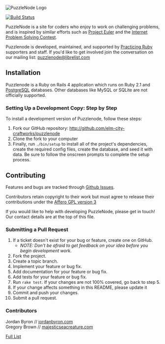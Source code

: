 ![PuzzleNode Logo](https://github.com/elm-city-craftworks/puzzlenode/raw/master/doc/puzzlenode.png)

[![Build Status](https://travis-ci.org/elm-city-craftworks/puzzlenode.png?branch=master)](https://travis-ci.org/elm-city-craftworks/puzzlenode)

PuzzleNode is a site for coders who enjoy to work on challenging problems,
and is inspired by similar efforts such as
[Project Euler](http://projecteuler.net/) and the
[Internet Problem Solving Contest](http://ipsc.ksp.sk/).

Puzzlenode is developed, maintained, and supported by
[Practicing Ruby](http://practicingruby.com) supporters
and staff. If you'd like to get involved join the conversation on our mailing list: <puzzlenode@librelist.com>

## Installation

Puzzlenode is a Ruby on Rails 4 application which runs on Ruby 2.1 and
[PostgreSQL](http://www.postgresql.org) databases. Other databases like MySQL
or SQLite are not officially supported.

### Setting Up a Development Copy: Step by Step

To install a development version of Puzzlenode, follow these steps:

1. Fork our GitHub repository: <http://github.com/elm-city-craftworks/puzzlenode>
2. Clone the fork to your computer
3. Finally, run `./bin/setup` to install all of the project's dependencies, create the required config files, create the database, and seed it with data. Be sure to follow the onscreen prompts to complete the setup process.

## Contributing

Features and bugs are tracked through [Github Issues](https://github.com/elm-city-craftworks/puzzlenode/issues).

Contributors retain copyright to their work but must agree to release their
contributions under the [Affero GPL version 3](http://www.gnu.org/licenses/agpl.html)

If you would like to help with developing PuzzleNode, please get in touch!
Our contact details are at the top of this file.

### Submitting a Pull Request

1. If a ticket doesn't exist for your bug or feature, create one on GitHub.
    - _NOTE: Don't be afraid to get feedback on your idea before you begin development work._
2. Fork the project.
3. Create a topic branch.
4. Implement your feature or bug fix.
5. Add documentation for your feature or bug fix.
6. Add tests for your feature or bug fix.
7. Run `rake test`. If your changes are not 100% covered, go back to step 5.
8. If your change affects something in this README, please update it
9. Commit and push your changes.
10. Submit a pull request.

### Contributors

Jordan Byron // [jordanbyron.com](http://jordanbyron.com) <br/>
Gregory Brown // [majesticseacreature.com](http://majesticseacreature.com/)

[Full List](https://github.com/elm-city-craftworks/puzzlenode/contributors)
